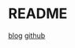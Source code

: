 # README

[blog](https://mp.weixin.qq.com/s?__biz=MzIzMDU0MTA3Nw==&mid=2247483933&idx=1&sn=45c609694ef8cd34c98f5bd74903c754&chksm=e8b09067dfc7197152914b5257314fbb530aafacd64cf9997764c5ec90a88f53e3823d544cde&scene=178&cur_album_id=1504658477523206145#rd)
[github](https://github.com/asong2020/Golang_Dream/tree/master/code_demo/queue)
